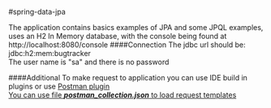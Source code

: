 #spring-data-jpa


The application contains basics examples of JPA and some JPQL examples, uses an H2 In Memory database, with the console being found at http://localhost:8080/console
####Connection
The jdbc url should be: jdbc:h2:mem:bugtracker
<br>The user name is "sa" and there is no password

####Additional 
To make request to application you can use IDE build in plugins or use <a href="plugin https://www.getpostman.com/">Postman plugin</href>
<br>You can use file <b><i>postman_collection.json</i></b> to load request templates  